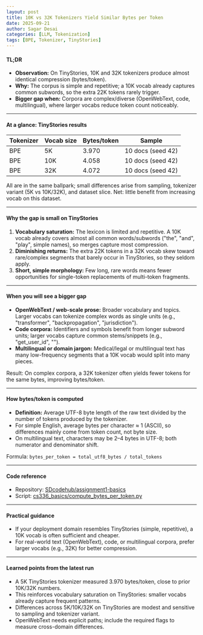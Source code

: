 ```yaml
---
layout: post
title: 10K vs 32K Tokenizers Yield Similar Bytes per Token
date: 2025-09-21
author: Sagar Desai
categories: [LLM, Tokenization]
tags: [BPE, Tokenizer, TinyStories]
---
```


#### TL;DR

- **Observation:** On TinyStories, 10K and 32K tokenizers produce almost identical compression (bytes/token).
- **Why:** The corpus is simple and repetitive; a 10K vocab already captures common subwords, so the extra 22K tokens rarely trigger.
- **Bigger gap when:** Corpora are complex/diverse (OpenWebText, code, multilingual), where larger vocabs reduce token count noticeably.

---

#### At a glance: TinyStories results

| Tokenizer | Vocab size | Bytes/token | Sample |
| --- | --- | --- | --- |
| BPE | 5K | 3.970 | 10 docs (seed 42) |
| BPE | 10K | 4.058 | 10 docs (seed 42) |
| BPE | 32K | 4.072 | 10 docs (seed 42) |

All are in the same ballpark; small differences arise from sampling, tokenizer variant (5K vs 10K/32K), and dataset slice. Net: little benefit from increasing vocab on this dataset.

---

#### Why the gap is small on TinyStories

1. **Vocabulary saturation:** The lexicon is limited and repetitive. A 10K vocab already covers almost all common words/subwords ("the", "and", "play", simple names), so merges capture most compression.
2. **Diminishing returns:** The extra 22K tokens in a 32K vocab skew toward rare/complex segments that barely occur in TinyStories, so they seldom apply.
3. **Short, simple morphology:** Few long, rare words means fewer opportunities for single-token replacements of multi-token fragments.

---

#### When you will see a bigger gap

- **OpenWebText / web-scale prose:** Broader vocabulary and topics. Larger vocabs can tokenize complex words as single units (e.g., "transformer", "backpropagation", "jurisdiction").
- **Code corpora:** Identifiers and symbols benefit from longer subword units; larger vocabs capture common stems/snippets (e.g., "get_user_id", "</div>").
- **Multilingual or domain jargon:** Medical/legal or multilingual text has many low-frequency segments that a 10K vocab would split into many pieces.

Result: On complex corpora, a 32K tokenizer often yields fewer tokens for the same bytes, improving bytes/token.

---

#### How bytes/token is computed

- **Definition:** Average UTF-8 byte length of the raw text divided by the number of tokens produced by the tokenizer.
- For simple English, average bytes per character ≈ 1 (ASCII), so differences mainly come from token count, not byte size.
- On multilingual text, characters may be 2–4 bytes in UTF-8; both numerator and denominator shift.

Formula: `bytes_per_token = total_utf8_bytes / total_tokens`

---

#### Code reference

- Repository: [SDcodehub/assignment1-basics](https://github.com/SDcodehub/assignment1-basics)
- Script: [cs336_basics/compute_bytes_per_token.py](https://github.com/SDcodehub/assignment1-basics/blob/main/cs336_basics/scripts/compute_bytes_per_token.py)

---

#### Practical guidance

- If your deployment domain resembles TinyStories (simple, repetitive), a 10K vocab is often sufficient and cheaper.
- For real-world text (OpenWebText), code, or multilingual corpora, prefer larger vocabs (e.g., 32K) for better compression.

---

#### Learned points from the latest run

- A 5K TinyStories tokenizer measured 3.970 bytes/token, close to prior 10K/32K numbers.
- This reinforces vocabulary saturation on TinyStories: smaller vocabs already capture frequent patterns.
- Differences across 5K/10K/32K on TinyStories are modest and sensitive to sampling and tokenizer variant.
- OpenWebText needs explicit paths; include the required flags to measure cross-domain differences.
